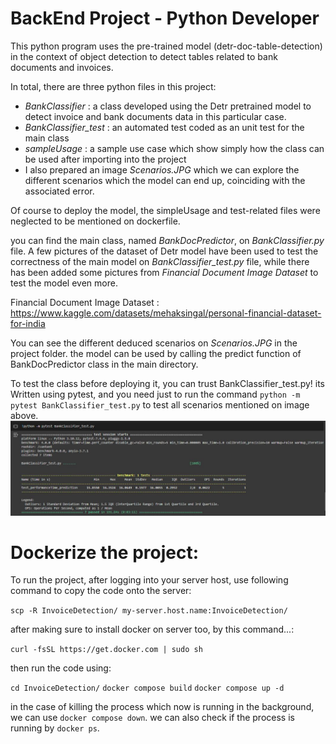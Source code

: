# BackEnd Project - Python Developer
This python program uses the pre-trained model (detr-doc-table-detection) in the context of object detection to detect tables related to bank documents and invoices.

In total, there are three python files in this project:
- *BankClassifier* : a class developed using the Detr pretrained model to detect invoice and bank documents data in this particular case.
- *BankClassifier_test* : an automated test coded as an unit test for the main class
- *sampleUsage* : a sample use case which show simply how the class can be used after importing into the project
- I also prepared an image *Scenarios.JPG* which we can explore the different scenarios which the model can end up, coinciding with the associated error.

Of course to deploy the model, the simpleUsage and test-related files were neglected to be mentioned on dockerfile.

you can find the main class, named *BankDocPredictor*, on *BankClassifier.py* file. A few pictures of the dataset of Detr model have been used to test the correctness of the main model on *BankClassifier_test.py* file, while there has been added some pictures from *Financial Document Image Dataset* to test the model even more.

Financial Document Image Dataset :
https://www.kaggle.com/datasets/mehaksingal/personal-financial-dataset-for-india

You can see the different deduced scenarios on *Scenarios.JPG* in the project folder.
the model can be used by calling the predict function of BankDocPredictor class in the main directory.

To test the class before deploying it, you can trust BankClassifier_test.py! its Written using pytest, and you need just to run the command `python -m pytest BankClassifier_test.py` to test all scenarios mentioned on image above.
![](Capture.JPG)

# Dockerize the project:

To run the project, after logging into your server host, use following command to copy the code onto the server:

`scp -R InvoiceDetection/ my-server.host.name:InvoiceDetection/`

after making sure to install docker on server too, by this command...:

`curl -fsSL https://get.docker.com | sudo sh`

then run the code using:

`cd InvoiceDetection/`
`docker compose build`
`docker compose up -d`

in the case of killing the process which now is running in the background, we can use `docker compose down`.
we can also check if the process is running by `docker ps`.

